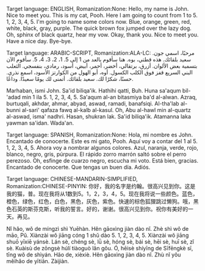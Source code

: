 Target language: ENGLISH, Romanization:None: 
	 Hello, my name is John. Nice to meet you. This is my cat, Pooh. Here I am going to count from 1 to 5. 1, 2, 3, 4, 5. I'm going to name some colors now. Blue, orange, green, red, white, black, gray, purple. The quick brown fox jumped over the lazy dog. Oh, sphinx of black quartz, hear my vow. Okay, thank you. Nice to meet you. Have a nice day. Bye-bye.

Target language: ARABIC-SCRIPT, Romanization:ALA-LC: 
	مرحبًا، اسمي جون. سعيد بلقائك. هذه قطتي، بوه. هنا سأقوم بالعد من 1 إلى 5. 1، 2، 3، 4، 5. سأقوم الآن بتسمية بعض الألوان. أزرق، برتقالي، أخضر، أحمر، أبيض، أسود، رمادي، بنفسجي. الثعلب البني السريع قفز فوق الكلب الكسول. أوه، أبو الهول من الكوارتز الأسود، اسمع نذري. حسنًا، شكرًا لك. سعيد بلقائك. أتمنى لك يومًا سعيدًا. وداعًا.

Marhaban, ismi John. Sa'id biliqa'ik. Hathihi qatti, Buh. Huna sa'aqum bil-'adad min 1 ila 5. 1, 2, 3, 4, 5. Sa'aqum al-an bitasmiya ba'd al-alwan. Azraq, burtuqali, akhdar, ahmar, abyad, aswad, ramadi, banafsiqi. Al-tha'lab al-bunni al-sari' qafaza fawq al-kalb al-kasul. Oh, Abu al-hawl min al-quartz al-aswad, isma' nadhri. Hasan, shukran lak. Sa'id biliqa'ik. Atamanna laka yawman sa'idan. Wada'an.

Target language: SPANISH, Romanization:None: 
	Hola, mi nombre es John. Encantado de conocerte. Este es mi gato, Pooh. Aquí voy a contar del 1 al 5. 1, 2, 3, 4, 5. Ahora voy a nombrar algunos colores. Azul, naranja, verde, rojo, blanco, negro, gris, púrpura. El rápido zorro marrón saltó sobre el perro perezoso. Oh, esfinge de cuarzo negro, escucha mi voto. Está bien, gracias. Encantado de conocerte. Que tengas un buen día. Adiós.

Target language: CHINESE-MANDARIN-SIMPLIFIED, Romanization:CHINESE-PINYIN: 
	你好，我的名字是约翰。很高兴见到你。这是我的猫，普。现在我将从1数到5。1，2，3，4，5。现在我将说一些颜色。蓝色，橙色，绿色，红色，白色，黑色，灰色，紫色。快速的棕色狐狸跳过懒狗。哦，黑色石英的斯芬克斯，听我的誓言。好的，谢谢。很高兴见到你。祝你有美好的一天。再见。

Nǐ hǎo, wǒ de míngzì shì Yuēhàn. Hěn gāoxìng jiàn dào nǐ. Zhè shì wǒ de māo, Pǔ. Xiànzài wǒ jiāng cóng 1 shǔ dào 5. 1, 2, 3, 4, 5. Xiànzài wǒ jiāng shuō yīxiē yánsè. Lán sè, chéng sè, lǜ sè, hóng sè, bái sè, hēi sè, huī sè, zǐ sè. Kuàisù de zōngsè húlí tiàoguò lǎn gǒu. Ó, hēisè shíyīng de Sīfēngkè sī, tīng wǒ de shìyán. Hǎo de, xièxiè. Hěn gāoxìng jiàn dào nǐ. Zhù nǐ yǒu měihǎo de yītiān. Zàijiàn.

